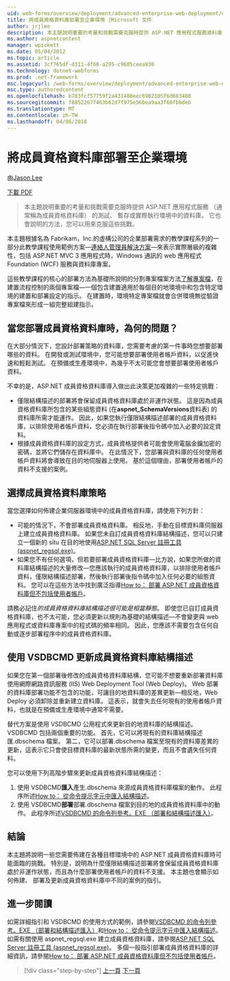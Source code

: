 ```yaml
---
uid: web-forms/overview/deployment/advanced-enterprise-web-deployment/deploying-membership-databases-to-enterprise-environments
title: 將成員資格資料庫部署至企業環境 |Microsoft 文件
author: jrjlee
description: 本主題說明重要的考量和挑戰需要克服時提供 ASP.NET 應用程式服務資料庫 （多個一般...
ms.author: aspnetcontent
manager: wpickett
ms.date: 05/04/2012
ms.topic: article
ms.assetid: 3cf765df-d311-4f68-a295-c9685ceea830
ms.technology: dotnet-webforms
ms.prod: .net-framework
msc.legacyurl: /web-forms/overview/deployment/advanced-enterprise-web-deployment/deploying-membership-databases-to-enterprise-environments
msc.type: authoredcontent
ms.openlocfilehash: b783fcf57759f2a431480eec6902105f6d683408
ms.sourcegitcommit: f8852267f463b62d7f975e56bea9aa3f68fbbdeb
ms.translationtype: MT
ms.contentlocale: zh-TW
ms.lasthandoff: 04/06/2018
---
```

<a name="deploying-membership-databases-to-enterprise-environments"></a>將成員資格資料庫部署至企業環境
====================
由[Jason Lee](https://github.com/jrjlee)

[下載 PDF](https://msdnshared.blob.core.windows.net/media/MSDNBlogsFS/prod.evol.blogs.msdn.com/CommunityServer.Blogs.Components.WeblogFiles/00/00/00/63/56/8130.DeployingWebAppsInEnterpriseScenarios.pdf)

> 本主題說明重要的考量和挑戰需要克服時提供 ASP.NET 應用程式服務 （通常稱為成員資格資料庫） 的測試、 暫存或實際執行環境中的資料庫。 它也會說明的方法，您可以用來克服這些挑戰。


本主題根據名為 Fabrikam，Inc.的虛構公司的企業部署需求的教學課程系列的一部分此教學課程使用範例方案&#x2014;[連絡人管理員解決方案](../web-deployment-in-the-enterprise/the-contact-manager-solution.md)&#x2014;來表示實際層級的複雜性，包括 ASP.NET MVC 3 應用程式時，Windows 通訊的 web 應用程式Foundation (WCF) 服務與資料庫專案。

這些教學課程的核心的部署方法為基礎所說明的分割專案檔案方法[了解專案檔](../web-deployment-in-the-enterprise/understanding-the-project-file.md)，在建置流程控制的兩個專案檔&#x2014;一個包含建置適用於每個目的地環境中和包含特定環境的建置和部署設定的指示。 在建置時，環境特定專案檔就會合併環境無從驗證專案檔來形成一組完整組建指示。

## <a name="what-are-the-issues-when-you-deploy-a-membership-database"></a>當您部署成員資格資料庫時，為何的問題？

在大部分情況下，您設計部署策略的資料庫，您需要考慮的第一件事時您想要部署哪些的資料。 在開發或測試環境中，您可能想要部署使用者帳戶資料，以促進快速和輕鬆測試。 在預備或生產環境中，為幾乎不太可能您會想要部署使用者帳戶資料。

不幸的是，ASP.NET 成員資格資料庫導入做出此決策更加複雜的一些特定挑戰：

- 僅限結構描述的部署將會保留成員資格資料庫處於非運作狀態。 這是因為成員資格資料庫所包含的某些組態資料 (在**aspnet\_SchemaVersions**資料表) 的資料庫所需才能運作。 因此，如果您執行僅限結構描述部署的成員資格資料庫，以排除使用者帳戶資料，您必須在執行部署後指令碼中加入必要的設定資料。
- 根據成員資格資料庫的設定方式，成員資格提供者可能會使用電腦金鑰加密的密碼，並將它們儲存在資料庫中。 在此情況下，您部署與資料庫的任何使用者帳戶資料將會導致在目的地伺服器上使用。 基於這個理由，部署使用者帳戶的資料不支援的案例。

## <a name="choosing-a-membership-database-strategy"></a>選擇成員資格資料庫策略

當您選擇如何佈建企業伺服器環境中的成員資格資料庫，請使用下列方針：

- 可能的情況下，不會部署成員資格資料庫。 相反地，手動在目標資料庫伺服器上建立成員資格資料庫。 如果您未自訂成員資格資料庫結構描述，您可以只建立一個新的 situ 在目的地使用[ASP.NET SQL Server 註冊工具 (aspnet\_regsql.exe)](https://msdn.microsoft.com/library/ms229862(v=vs.100).aspx)。
- 如果您不有任何選項，但若要部署成員資格資料庫&#x2014;比方說，如果您所做的資料庫結構描述的大量修改&#x2014;您應該執行的成員資格資料庫，以排除使用者帳戶資料，僅限結構描述部署，然後執行部署後指令碼中加入任何必要的組態資料。 您可以在這些方法中找到廣泛指導[How to： 部署 ASP.NET 成員資格資料庫但不包括使用者帳戶](https://msdn.microsoft.com/library/ff361972(v=vs.100).aspx)。

請務必記住*的成員資格資料庫結構描述很可能是相當靜態*。 即使您已自訂成員資格資料庫，也不太可能，您必須更新以規則為基礎的結構描述&#x2014;不會變更與 web 應用程式或資料庫專案中的程式碼的頻率相同。 因此，您應該不需要包含任何自動或逐步部署程序中的成員資格資料庫。

## <a name="using-vsdbcmd-to-update-a-membership-database-schema"></a>使用 VSDBCMD 更新成員資格資料庫結構描述

如果您在第一個部署後修改的成員資格資料庫結構，您可能不想要重新部署資料庫使用網際網路資訊服務 (IIS) Web Deployment Tool (Web Deploy)。 Web 部署的資料庫部署功能不包含的功能，可讓目的地資料庫的差異更新&#x2014;相反地，Web Deploy 必須卸除並重新建立資料庫。 這表示，就會失去任何現有的使用者帳戶資料，也就是在預備或生產環境中通常不需要。

替代方案是使用 VSDBCMD 公用程式來更新目的地資料庫的結構描述。 VSDBCMD 包括兩個重要的功能。 首先，它可以將現有的資料庫結構描述匯.dbschema 檔案。 第二，它可以部署.dbschema 檔案至現有的資料庫差異的更新，這表示它只會使目標資料庫的最新狀態所需的變更，而且不會遺失任何資料。

您可以使用下列高階步驟來更新成員資格資料庫結構描述：

1. 使用 VSDBCMD**匯入**產生.dbschema 來源成員資格資料庫檔案的動作。 此程序所述[How to： 從命令提示字元中匯入結構描述](https://msdn.microsoft.com/library/dd172135.aspx)。
2. 使用 VSDBCMD**部署**部署.dbschema 檔案到目的地的成員資格資料庫中的動作。 此程序所述[VSDBCMD 的命令列參考。EXE （部署和結構描述匯入）](https://msdn.microsoft.com/library/dd193283.aspx)。

## <a name="conclusion"></a>結論

本主題將說明一些您需要佈建在各種目標環境中的 ASP.NET 成員資格資料庫時可能面臨的挑戰。 特別是，說明為什麼僅限結構描述部署將會保留成員資格資料庫處於非運作狀態，而且為什麼部署使用者帳戶的資料不支援。 本主題也會顯示如何佈建、 部署及更新成員資格資料庫中不同的案例的指引。

## <a name="further-reading"></a>進一步閱讀

如需詳細指引和 VSDBCMD 的使用方式的範例，請參閱[VSDBCMD 的命令列參考。EXE （部署和結構描述匯入）](https://msdn.microsoft.com/library/dd193283.aspx)和[How to： 從命令提示字元中匯入結構描述](https://msdn.microsoft.com/library/dd172135.aspx)。 如需有關使用 aspnet\_regsql.exe 建立成員資格資料庫，請參閱[ASP.NET SQL Server 註冊工具 (aspnet\_regsql.exe)](https://msdn.microsoft.com/library/ms229862(v=vs.100).aspx)。 多個一般指引部署成員資格資料庫的詳細資訊，請參閱[How to： 部署 ASP.NET 成員資格資料庫但不包括使用者帳戶](https://msdn.microsoft.com/library/ff361972(v=vs.100).aspx)。

> [!div class="step-by-step"]
> [上一頁](deploying-database-role-memberships-to-test-environments.md)
> [下一頁](excluding-files-and-folders-from-deployment.md)
